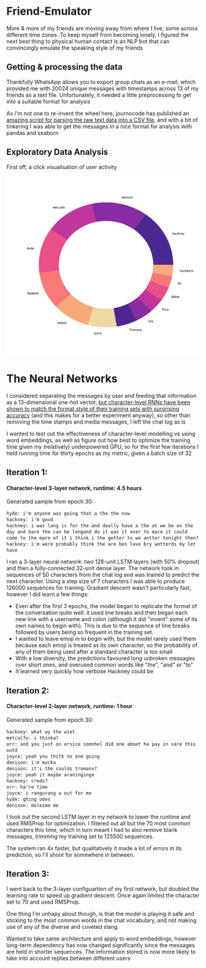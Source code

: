 # Friend-Emulator

More & more of my friends are moving away from where I live, some across different time zones.  To keep myself from becoming lonely, I figured the next best thing to physical human contact is an NLP bot that can convincingly emulate the speaking style of my friends

## Getting & processing the data

Thankfully WhatsApp allows you to export group chats as an e-mail, which provided me with 20024 unique messages with timestamps across 13 of my friends as a text file.  Unfortunately, it needed a little preprocessing to get into a suitable format for analysis

As I'm not one to re-invent the wheel here, journocode has published an [amazing script for parsing the raw text data into a CSV file,](https://github.com/journocode/datavizwhatsapp) and with a bit of tinkering I was able to get the messages in a nice format for analysis with pandas and seaborn

## Exploratory Data Analysis

First off, a click visualisation of user activity

![User Activity](https://github.com/MetcalfeTom/Friend-Emulator/blob/master/UserPieChart.png)

# The Neural Networks

I considered separating the messages by user and feeding that information as a 13-dimensional one-hot vector, [but character-level RNNs have been shown to match the format style of their training sets with surprising accuracy](http://karpathy.github.io/2015/05/21/rnn-effectiveness/) (and this makes for a better experiment anyway), so other than removing the time stamps and media messages, I left the chat log as is

I wanted to test out the effectiveness of character-level modelling vs using word embeddings, as well as figure out how best to optimize the training time given my (relatively) underpowered GPU, so for the first few iterations I held running time for thirty epochs as my metric, given a batch size of 32

## Iteration 1:
#### Character-level 3-layer network, runtime: 4.5 hours
Generated sample from epoch 30:
```tom metcalfe: we slept under sool pay it the part in should it
hyde: i'm anyone was going that a the the now
hackney: i'm good
hackney: i was lang is for the and deally have a the at we be on the day and bare the can be longand do it was it over to mace it could come to the mare of it i think i the getter to we antter tonight then?
hackney: i'm were probably think the are bes lave bry wetterds my let have
```

I ran a 3-layer neural network: two 128-unit LSTM layers (with 50% dropout) and then a fully-connected 32-unit dense layer.  The network took in sequences of 50 characters from the chat log and was trained to predict the next character.  Using a step size of 7 characters I was able to produce 126000 sequences for training.  Gradient descent wasn't particularly fast, however I did learn a few things:

- Even after the first 3 epochs, the model began to replicate the format of the conversation quite well: it used line breaks and then began each new line with a username and colon (although it did "invent" some of its own names to begin with).  This is due to the sequence of line breaks followed by users being so frequent in the training set.
- I wanted to leave emoji in to begin with, but the model rarely used them because each emoji is treated as its own character, so the probability of any of them being used after a standard character is too small
- With a low diversity, the predictions favoured long unbroken messages over short ones, and overused common words like "the", "and" or "to"
- It learned very quickly how verbose Hackney could be

## Iteration 2:
#### Character-level 2-layer network, runtime: 1 hour
Generated sample from epoch 30:
```metcalfe: just post sty
hackney: what wy the wiel
metcalfe: i thinka?
orr: and you just on ersice somnhel did one aboet ha pay in sare this outd
joyce: yeah you thitk no one going
denison: i'm mucka
denison: it's the coulds tromans?
joyce: yeah it maybe araninginge
hackney: creds?
orr: ha're time
joyce: i rangurang a out for me
hyde: ghing odes
denison: moleime me  
```
I took out the second LSTM layer in my network to lower the runtime and used RMSProp for optimization.  I filtered out all but the 70 most common characters this time, which in turn meant I had to also remove blank messages, trimming my training set to 125500 sequences.

The system ran 4x faster, but qualitatively it made a lot of errors in its prediction, so I'll shoot for somewhere in between.

## Iteration 3:

I went back to the 3-layer configuartion of my first network, but doubled the learning rate to speed up gradient descent.  Once again limited the character set to 70 and used RMSProp.

One thing I'm unhapy about though, is that the model is playing it safe and sticking to the most common words in the chat vocabulary, and not making use of any of the diverse and coveted slang.

Wanted to take same architecture and apply to word embeddings, however long-term dependency has now changed significantly since the messages are held in shorter sequences.  The information stored is now more likely to take into account replies between different users
